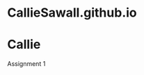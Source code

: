# CallieSawall.github.io
<h1>Callie</h1>

<p><a href- "/BasicWebDev/assignment1.html" target-"blank">Assignment 1</a></p>
